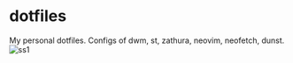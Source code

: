 # dotfiles
My personal dotfiles. Configs of dwm, st, zathura, neovim, neofetch, dunst.
![ss1](https://github.com/user-attachments/assets/a94354b7-16b3-4d1f-aa8a-a048c2ac7174)
